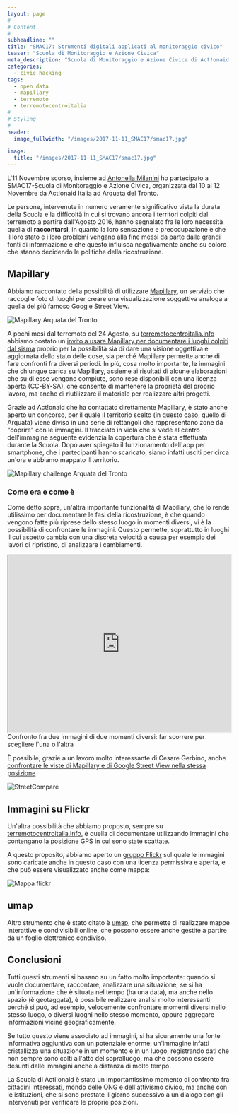 ```yaml
---
layout: page
#
# Content
#
subheadline: ""
title: "SMAC17: Strumenti digitali applicati al monitoraggio civico"
teaser: "Scuola di Monitoraggio e Azione Civica"
meta_description: "Scuola di Monitoraggio e Azione Civica di Act!onaid ad Arquata del Tronto, 10-12 Novembre 2017"
categories: 
  - civic hacking
tags:
  - open data
  - mapillary
  - terremoto
  - terremotocentroitalia
#
# Styling
#
header:
  image_fullwidth: "/images/2017-11-11_SMAC17/smac17.jpg"

image:
  title: "/images/2017-11-11_SMAC17/smac17.jpg"
---
```


L'11 Novembre scorso, insieme ad [Antonella Milanini](https://www.facebook.com/antonella.milanini) ho partecipato
a SMAC17-Scuola di Monitoraggio e Azione Civica, organizzata dal 10 al 12 Novembre da Act!onaid Italia
ad Arquata del Tronto.

Le persone, intervenute in numero veramente significativo vista la durata della Scuola e la
difficoltà in cui si trovano ancora i territori colpiti dal terremoto a partire dall'Agosto 2016,
hanno segnalato fra le loro necessità quella di **raccontarsi**, in quanto la loro sensazione e 
preoccupazione è che il loro stato e i loro problemi vengano alla fine messi da parte dalle grandi
fonti di informazione e che questo influisca negativamente anche su coloro che stanno decidendo le politiche della
ricostruzione.

## Mapillary

Abbiamo raccontato della possibilità di utilizzare [Mapillary](https://www.mapillary.com/app/?lat=42.77264&lng=13.29628&z=12&focus=map),
un servizio che raccoglie foto di luoghi per creare una visualizzazione soggettiva analoga a quella del più famoso
Google Street View.

![Mapillary Arquata del Tronto](/images/2017-11-11_SMAC17/mapillary_arquata.jpg)

A pochi mesi dal terremoto del 24 Agosto, su [terremotocentroitalia.info](https://terremotocentroitalia.info)
abbiamo postato un [invito a usare Mapillary per documentare i luoghi colpiti dal sisma](https://terremotocentroitalia.info/2016-10-10-usare-mapillary-per-raccontare/)
proprio per la possibilità sia di dare una visione oggettiva e aggiornata dello stato delle cose, sia perché Mapillary
permette anche di fare confronti fra diversi periodi. In più, cosa molto importante, le immagini che chiunque
carica su Mapillary, assieme ai risultati di alcune elaborazioni che su di esse vengono compiute, sono rese
disponibili con una licenza aperta (CC-BY-SA), che consente di mantenere la proprietà del proprio lavoro,
ma anche di riutilizzare il materiale per realizzare altri progetti.

Grazie ad Act!onaid che ha contattato direttamente Mapillary, è stato anche aperto un concorso, per il quale il
territorio scelto (in questo caso, quello di Arquata) viene diviso in una serie di rettangoli che rappresentano
zone da "coprire" con le immagini. Il tracciato in viola che si vede al centro dell'immagine seguente evidenzia
la copertura che è stata effettuata durante la Scuola. Dopo aver spiegato il funzionamento dell'app per 
smartphone, che i partecipanti hanno scaricato, siamo infatti usciti per circa un'ora e abbiamo mappato il territorio.

![Mapillary challenge Arquata del Tronto](/images/2017-11-11_SMAC17/mapillary_challenge.jpg)

### Come era e come è

Come detto sopra, un'altra importante funzionalità di Mapillary, che lo rende utilissimo per documentare le fasi della
ricostruzione, è che quando vengono fatte più riprese dello stesso luogo in momenti diversi, vi è la possibilità
di confrontare le immagini. Questo permette, soprattutto in luoghi il cui aspetto cambia con una
discreta velocità a causa per esempio dei lavori di ripristino, di analizzare i cambiamenti.

<iframe width="100%" height="400" src="https://www.mapillary.com/app/time-travel/?focus=photo&pKey=lsmtdeGLZrHlK-ujhhVWRQ&cKey=LuBuFE4Ipf31bcBNIfcBvA&ttKeys%5B%5D=LuBuFE4Ipf31bcBNIfcBvA"></iframe>
Confronto fra due immagini di due momenti diversi: far scorrere per scegliere l'una o l'altra

È possibile, grazie a un lavoro molto interessante di Cesare Gerbino, anche [confrontare le viste
di Mapillary e di Google Street View nella stessa posizione](http://www.cesaregerbino.com/Mapillary/StreetImageCompare/StreetImageCompare.html?lat=42.77494,&lng=13.29811)

![StreetCompare](/images/2017-11-11_SMAC17/street_compare.jpg)

## Immagini su Flickr

Un'altra possibilità che abbiamo proposto, sempre su [terremotocentroitalia.info](http://www.terremotocentroitalia.info), è quella di documentare utilizzando
immagini che contengano la posizione GPS in cui sono state scattate.

A questo proposito, abbiamo aperto un [gruppo Flickr](https://www.flickr.com/photos/144881851@N07/) sul quale le immagini sono caricate anche in questo caso
con una licenza permissiva e aperta, e che può essere visualizzato anche come mappa:

![Mappa flickr](/images/2017-11-11_SMAC17/flickrmap.jpg)


## umap

Altro strumento che è stato citato è [umap](https://umap.openstreetmap.fr/it/), che permette di realizzare mappe interattive e condivisibili online,
che possono essere anche gestite a partire da un foglio elettronico condiviso.

## Conclusioni

Tutti questi strumenti si basano su un fatto molto importante: quando si vuole documentare, raccontare, analizzare una situazione, se si ha un'informazione che è 
situata nel tempo (ha una data), ma anche nello spazio (è geotaggata), è possibile realizzare analisi molto interessanti perché si può, ad esempio, velocemente confrontare
momenti diversi nello stesso luogo, o diversi luoghi nello stesso momento, oppure aggregare informazioni vicine geograficamente.

Se tutto questo viene associato ad immagini, si ha sicuramente una fonte informativa aggiuntiva con un potenziale enorme: un'immagine infatti cristallizza
una situazione in un momento e in un luogo, registrando dati che non sempre sono colti all'atto del sopralluogo, ma che
possono essere desunti dalle immagini anche a distanza di molto tempo.

La Scuola di Acti!onaid è stato un importantissimo momento di confronto fra cittadini interessati, mondo delle ONG e dell'attivismo civico, ma anche con le istituzioni,
che si sono prestate il giorno successivo a un dialogo con gli intervenuti per verificare le proprie posizioni.

